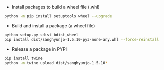 - Install packages to build a wheel file (.whl)
```bash
python -m pip install setuptools wheel --upgrade
```

- Build and install a package (a wheel file)
```bash
python setup.py sdist bdist_wheel
pip install dist/sanghyunjo-1.5.10-py3-none-any.whl --force-reinstall
```

- Release a package in PYPI
```bash
pip install twine
python -m twine upload dist/sanghyunjo-1.5.10*
```